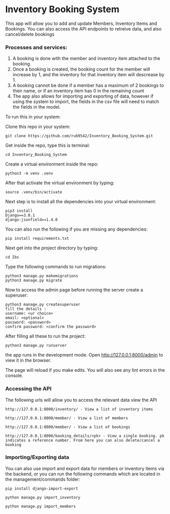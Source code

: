 # Inventory Booking System 

This app will allow you to add and update Members, Inventory Items and Bookings. You can also access the API endpoints to retreive data, and also cancel/delete bookings

### Processes and services:
 1. A booking is done with the member and inventory item attached to the booking.
 2. Once a booking is created, the booking count for the member will increase by 1, and the inventory for that inventory item will descrease by 1.
 3. A booking cannot be done if a member has a maximum of 2 bookings to their name, or if an inventory item has 0 in the remaining count
 4. The app also allows for importing and exporting of data, however if using the system to import, the fields in the csv file will need to match the fields in the model.
 
 To run this in your system:
 
 Clone this repo in your system:
 ```
 git clone https://github.com/rub9542/Inventory_Booking_System.git
 ```
 Get inside the repo, type this is terminal:
 ```
 cd Inventory_Booking_System
 ```
 Create a virtual environment inside the repo:
 ```
 python3 -m venv .venv
 ```
 After that activate the virtual environment by typing:
 ```
 source .venv/bin/activate
 ```
 Next step is to install all the dependencies into your virtual environment:
 ```
 pip3 install 
Django==3.0.1
django-jsonfield==1.4.0
 ```
  You can also run the following if you are missing any dependencies:
 ```
pip install requirements.txt
 ```

 Next get into the project directory by typing:
 ```
 cd Ibs
 ```
 Type the following commands to run migrations:
 ```
 python3 manage.py makemigrations
 python3 manage.py migrate
 ```
 Now to access the admin page before running the server create a superuser:
 ```
 python3 manage.py createsuperuser
 fill the details :
 username: <ur choice>
 email: <optional>
 password: <password>
 confirm password: <confirm the password>
 ```
 After filling all these to run the project:
 ```
 python3 manage.py runserver
 ```
the app runs in the development mode.
Open http://127.0.0.1:8000/admin to view it in the browser.

The page will reload if you make edits.
You will also see any lint errors in the console.

### Accessing the API
The following urls will allow you to access the relevant data view the API

 ```
 http://127.0.0.1:8000/inventory/ - View a list of inventory items
 ```

 ```
 http://127.0.0.1:8000/member/ - View a list of members
 ```

  ```
 http://127.0.0.1:8000/member/ - View a list of bookings
 ```

  ```
 http://127.0.0.1:8000/booking_details/<pk> - View a single booking. pk indicates a reference number. From here you can also delete/cancel a booking
 ```

 ### Importing/Exporting data

 You can also use import and export data for members or inventory items via the backend, or you can run the following commands which are located in the management/commands folder:

```
pip install django-import-export
```

```
python manage.py import_inventory
 ```

```
python manage.py import_members
 ```







 
 